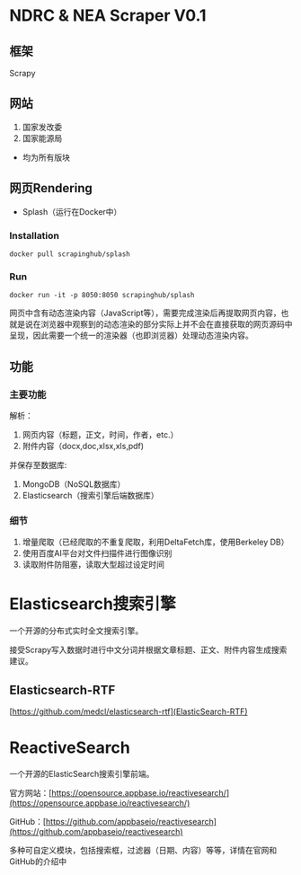 # NDRC & NEA Scraper V0.1

## 框架

Scrapy

## 网站

1. 国家发改委
1. 国家能源局

* 均为所有版块

## 网页Rendering

* Splash（运行在Docker中）

### Installation

`docker pull scrapinghub/splash`

### Run

`docker run -it -p 8050:8050 scrapinghub/splash`

网页中含有动态渲染内容（JavaScript等），需要完成渲染后再提取网页内容，也就是说在浏览器中观察到的动态渲染的部分实际上并不会在直接获取的网页源码中呈现，因此需要一个统一的渲染器（也即浏览器）处理动态渲染内容。

## 功能

### 主要功能

解析：

1. 网页内容（标题，正文，时间，作者，etc.）
1. 附件内容（docx,doc,xlsx,xls,pdf\)

并保存至数据库:

1. MongoDB（NoSQL数据库）
1. Elasticsearch（搜索引擎后端数据库）

### 细节

1. 增量爬取（已经爬取的不重复爬取，利用DeltaFetch库，使用Berkeley DB）
1. 使用百度AI平台对文件扫描件进行图像识别
1. 读取附件防阻塞，读取大型超过设定时间

# Elasticsearch搜索引擎

一个开源的分布式实时全文搜索引擎。

接受Scrapy写入数据时进行中文分词并根据文章标题、正文、附件内容生成搜索建议。

## Elasticsearch-RTF

[https://github.com/medcl/elasticsearch-rtf](ElasticSearch-RTF)

# ReactiveSearch

一个开源的ElasticSearch搜索引擎前端。

官方网站：[https://opensource.appbase.io/reactivesearch/](https://opensource.appbase.io/reactivesearch/)

GitHub：[https://github.com/appbaseio/reactivesearch](https://github.com/appbaseio/reactivesearch)

多种可自定义模块，包括搜索框，过滤器（日期、内容）等等，详情在官网和GitHub的介绍中


